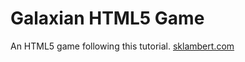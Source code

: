 Galaxian HTML5 Game
===================
An HTML5 game following this tutorial. [sklambert.com](http://blog.sklambert.com/html5-canvas-game-panning-a-background/)